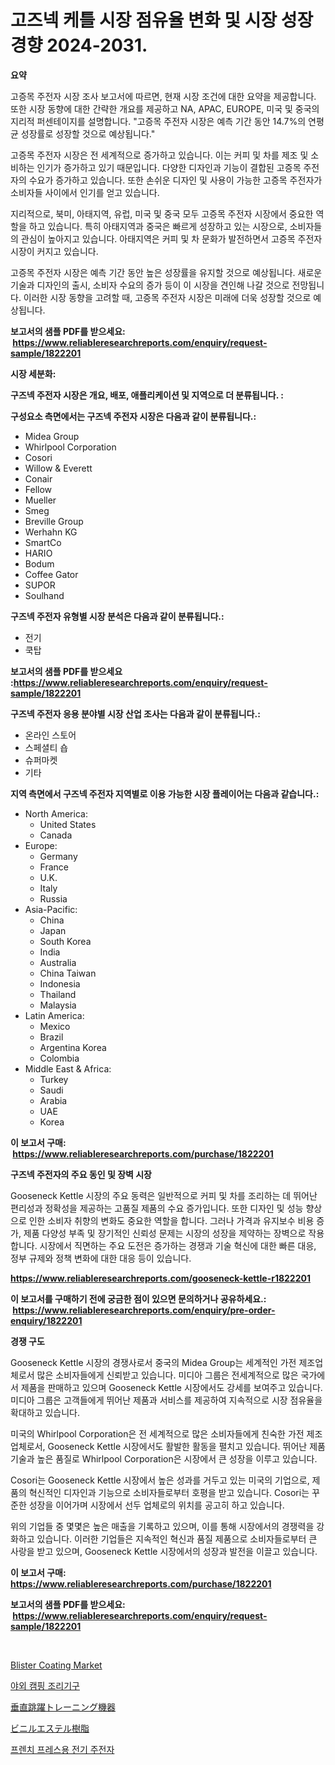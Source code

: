 <p><h1>고즈넥 케틀 시장 점유율 변화 및 시장 성장 경향 2024-2031.</h1></p><p><strong>요약</strong></p>
<p><p>고증목 주전자 시장 조사 보고서에 따르면, 현재 시장 조건에 대한 요약을 제공합니다. 또한 시장 동향에 대한 간략한 개요를 제공하고 NA, APAC, EUROPE, 미국 및 중국의 지리적 퍼센테이지를 설명합니다. "고증목 주전자 시장은 예측 기간 동안 14.7%의 연평균 성장률로 성장할 것으로 예상됩니다."</p><p>고증목 주전자 시장은 전 세계적으로 증가하고 있습니다. 이는 커피 및 차를 제조 및 소비하는 인기가 증가하고 있기 때문입니다. 다양한 디자인과 기능이 결합된 고증목 주전자의 수요가 증가하고 있습니다. 또한 손쉬운 디자인 및 사용이 가능한 고증목 주전자가 소비자들 사이에서 인기를 얻고 있습니다.</p><p>지리적으로, 북미, 아태지역, 유럽, 미국 및 중국 모두 고증목 주전자 시장에서 중요한 역할을 하고 있습니다. 특히 아태지역과 중국은 빠르게 성장하고 있는 시장으로, 소비자들의 관심이 높아지고 있습니다. 아태지역은 커피 및 차 문화가 발전하면서 고증목 주전자 시장이 커지고 있습니다.</p><p>고증목 주전자 시장은 예측 기간 동안 높은 성장률을 유지할 것으로 예상됩니다. 새로운 기술과 디자인의 출시, 소비자 수요의 증가 등이 이 시장을 견인해 나갈 것으로 전망됩니다. 이러한 시장 동향을 고려할 때, 고증목 주전자 시장은 미래에 더욱 성장할 것으로 예상됩니다.</p></p>
<p><strong>보고서의 샘플 PDF를 받으세요: &nbsp;<a href="https://www.reliableresearchreports.com/enquiry/request-sample/1822201">https://www.reliableresearchreports.com/enquiry/request-sample/1822201</a></strong></p>
<p><strong>시장 세분화:</strong></p>
<p><strong> 구즈넥 주전자 시장은 개요, 배포, 애플리케이션 및 지역으로 더 분류됩니다. :</strong></p>
<p><strong>구성요소 측면에서는 구즈넥 주전자 시장은 다음과 같이 분류됩니다.:</strong></p>
<p><ul><li>Midea Group</li><li>Whirlpool Corporation</li><li>Cosori</li><li>Willow & Everett</li><li>Conair</li><li>Fellow</li><li>Mueller</li><li>Smeg</li><li>Breville Group</li><li>Werhahn KG</li><li>SmartCo</li><li>HARIO</li><li>Bodum</li><li>Coffee Gator</li><li>SUPOR</li><li>Soulhand</li></ul></p>
<p><strong> 구즈넥 주전자 유형별 시장 분석은 다음과 같이 분류됩니다.:</strong></p>
<p><ul><li>전기</li><li>쿡탑</li></ul></p>
<p><strong>보고서의 샘플 PDF를 받으세요 :<a href="https://www.reliableresearchreports.com/enquiry/request-sample/1822201">https://www.reliableresearchreports.com/enquiry/request-sample/1822201</a></strong></p>
<p><strong> 구즈넥 주전자 응용 분야별 시장 산업 조사는 다음과 같이 분류됩니다.:</strong></p>
<p><ul><li>온라인 스토어</li><li>스페셜티 숍</li><li>슈퍼마켓</li><li>기타</li></ul></p>
<p><strong>지역 측면에서 구즈넥 주전자 지역별로 이용 가능한 시장 플레이어는 다음과 같습니다.:</strong></p>
<p><ul>
    <li>
        North America:
        <ul>
            <li>United States</li>
            <li>Canada</li>
        </ul>
    </li>
    <li>
        Europe:
        <ul>
            <li>Germany</li>
            <li>France</li>
            <li>U.K.</li>
            <li>Italy</li>
            <li>Russia</li>
        </ul>
    </li>
    <li>
        Asia-Pacific:
        <ul>
            <li>China</li>
            <li>Japan</li>
            <li>South Korea</li>
            <li>India</li>
            <li>Australia</li>
            <li>China Taiwan</li>
            <li>Indonesia</li>
            <li>Thailand</li>
            <li>Malaysia</li>
        </ul>
    </li>
    <li>
        Latin America:
        <ul>
            <li>Mexico</li>
            <li>Brazil</li>
            <li>Argentina Korea</li>
            <li>Colombia</li>
        </ul>
    </li>
    <li>
        Middle East & Africa:
        <ul>
            <li>Turkey</li>
            <li>Saudi</li>
            <li>Arabia</li>
            <li>UAE</li>
            <li>Korea</li>
        </ul>
    </li>
    </ul></p>
<p><strong>이 보고서 구매: &nbsp;<a href="https://www.reliableresearchreports.com/purchase/1822201">https://www.reliableresearchreports.com/purchase/1822201</a></strong></p>
<p><strong>구즈넥 주전자의 주요 동인 및 장벽 시장</strong></p>
<p><p>Gooseneck Kettle 시장의 주요 동력은 일반적으로 커피 및 차를 조리하는 데 뛰어난 편리성과 정확성을 제공하는 고품질 제품의 수요 증가입니다. 또한 디자인 및 성능 향상으로 인한 소비자 취향의 변화도 중요한 역할을 합니다. 그러나 가격과 유지보수 비용 증가, 제품 다양성 부족 및 장기적인 신뢰성 문제는 시장의 성장을 제약하는 장벽으로 작용합니다. 시장에서 직면하는 주요 도전은 증가하는 경쟁과 기술 혁신에 대한 빠른 대응, 정부 규제와 정책 변화에 대한 대응 등이 있습니다.</p></p>
<p><strong><a href="https://www.reliableresearchreports.com/gooseneck-kettle-r1822201">https://www.reliableresearchreports.com/gooseneck-kettle-r1822201</a></strong></p>
<p><strong>이 보고서를 구매하기 전에 궁금한 점이 있으면 문의하거나 공유하세요.: &nbsp;<a href="https://www.reliableresearchreports.com/enquiry/pre-order-enquiry/1822201">https://www.reliableresearchreports.com/enquiry/pre-order-enquiry/1822201</a></strong></p>
<p><strong>경쟁 구도</strong></p>
<p><p>Gooseneck Kettle 시장의 경쟁사로서 중국의 Midea Group는 세계적인 가전 제조업체로서 많은 소비자들에게 신뢰받고 있습니다. 미디아 그룹은 전세계적으로 많은 국가에서 제품을 판매하고 있으며 Gooseneck Kettle 시장에서도 강세를 보여주고 있습니다. 미디아 그룹은 고객들에게 뛰어난 제품과 서비스를 제공하여 지속적으로 시장 점유율을 확대하고 있습니다.</p><p>미국의 Whirlpool Corporation은 전 세계적으로 많은 소비자들에게 친숙한 가전 제조업체로서, Gooseneck Kettle 시장에서도 활발한 활동을 펼치고 있습니다. 뛰어난 제품 기술과 높은 품질로 Whirlpool Corporation은 시장에서 큰 성장을 이루고 있습니다.</p><p>Cosori는 Gooseneck Kettle 시장에서 높은 성과를 거두고 있는 미국의 기업으로, 제품의 혁신적인 디자인과 기능으로 소비자들로부터 호평을 받고 있습니다. Cosori는 꾸준한 성장을 이어가며 시장에서 선두 업체로의 위치를 공고히 하고 있습니다.</p><p>위의 기업들 중 몇몇은 높은 매출을 기록하고 있으며, 이를 통해 시장에서의 경쟁력을 강화하고 있습니다. 이러한 기업들은 지속적인 혁신과 품질 제품으로 소비자들로부터 큰 사랑을 받고 있으며, Gooseneck Kettle 시장에서의 성장과 발전을 이끌고 있습니다.</p></p>
<p><strong>이 보고서 구매: &nbsp; <a href="https://www.reliableresearchreports.com/purchase/1822201">https://www.reliableresearchreports.com/purchase/1822201</a></strong></p>
<p><strong>보고서의 샘플 PDF를 받으세요: &nbsp;<a href="https://www.reliableresearchreports.com/enquiry/request-sample/1822201">https://www.reliableresearchreports.com/enquiry/request-sample/1822201</a></strong><strong></strong></p>
<p>&nbsp;</p>
<p><p><a href="https://issuu.com/reportprime-2/docs/blister-coating-market-size-2030.pptx">Blister Coating Market</a></p><p><a href="https://github.com/vsr06p4p49/Market-Research-Report-List-1/blob/main/916370330243.md">야외 캠핑 조리기구</a></p><p><a href="https://github.com/cbigkbh02719/Market-Research-Report-List-1/blob/main/619974332997.md">垂直跳躍トレーニング機器</a></p><p><a href="https://github.com/ReganWisoky2023/Market-Research-Report-List-1/blob/main/439666932998.md">ビニルエステル樹脂</a></p><p><a href="https://github.com/Penelolack456456/Market-Research-Report-List-1/blob/main/813544730244.md">프렌치 프레스용 전기 주전자</a></p></p>